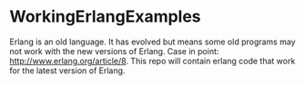 # WorkingErlangExamples
Erlang is an old language. It has evolved but means some old programs may not work with the new versions of Erlang. Case in point: http://www.erlang.org/article/8. This repo will contain erlang code that work for the latest version of Erlang.  
